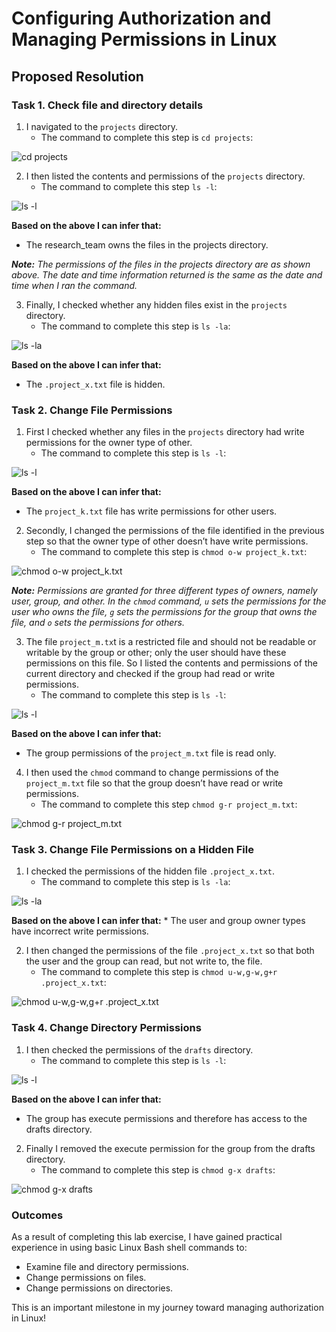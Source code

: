# Configuring Authorization and Managing Permissions in Linux

## Proposed Resolution

### Task 1. Check file and directory details

1. I navigated to the `projects` directory.
    * The command to complete this step is `cd projects`:

![cd projects](https://github.com/user-attachments/assets/57ec2666-3d05-4042-93ab-f70761f213d0)

2. I then listed the contents and permissions of the `projects` directory.
    * The command to complete this step `ls -l`:

![ls -l](https://github.com/user-attachments/assets/76fb659c-0a20-41d5-92ce-d4d10411b847)

**Based on the above I can infer that:**
* The research_team owns the files in the projects directory.

***Note:** The permissions of the files in the projects directory are as shown above. The date and time information returned is the same as the date and time when I ran the command.*

3. Finally, I checked whether any hidden files exist in the `projects` directory.
    * The command to complete this step is `ls -la`:

![ls -la](https://github.com/user-attachments/assets/d3c93713-403d-4c0f-b115-0bd9ad68a26f)

**Based on the above I can infer that:**
* The `.project_x.txt` file is hidden.

### Task 2. Change File Permissions

1. First I checked whether any files in the `projects` directory had write permissions for the owner type of other.
    * The command to complete this step is `ls -l`:

![ls -l](https://github.com/user-attachments/assets/c668fd0a-757e-439f-bd6e-ac01261562a2)

**Based on the above I can infer that:**
* The `project_k.txt` file has write permissions for other users.

2. Secondly, I changed the permissions of the file identified in the previous step so that the owner type of other doesn’t have write permissions.  
    * The command to complete this step is `chmod o-w project_k.txt`:

![chmod o-w project_k.txt](https://github.com/user-attachments/assets/f5434d37-0934-4823-994a-8f6600062695)

***Note:** Permissions are granted for three different types of owners, namely user, group, and other. In the `chmod` command, `u` sets the permissions for the user who owns the file, `g` sets the permissions for the group that owns the file, and `o` sets the permissions for others.*

3. The file `project_m.tx`t is a restricted file and should not be readable or writable by the group or other; only the user should have these permissions on this file. So I listed the contents and permissions of the current directory and checked if the group had read or write permissions.
      * The command to complete this step is `ls -l`:

![ls -l](https://github.com/user-attachments/assets/fe464a65-7940-467f-ae8d-25ffb3ce6eb4)

**Based on the above I can infer that:**
* The group permissions of the `project_m.txt` file is read only.

4. I then used the `chmod` command to change permissions of the `project_m.txt` file so that the group doesn’t have read or write permissions.
    * The command to complete this step `chmod g-r project_m.txt`:

![chmod g-r project_m.txt](https://github.com/user-attachments/assets/cc0b7c12-5175-4190-bb5f-0c1cfeb5f4f3)

### Task 3. Change File Permissions on a Hidden File

1. I checked the permissions of the hidden file `.project_x.txt`.
    * The command to complete this step is `ls -la`:

![ls -la](https://github.com/user-attachments/assets/dbab39af-dd8b-43ff-a303-b9bd4ea900a6)

**Based on the above I can infer that:**
    * The user and group owner types have incorrect write permissions.

2. I then changed the permissions of the file `.project_x.txt` so that both the user and the group can read, but not write to, the file.
    * The command to complete this step is `chmod u-w,g-w,g+r .project_x.txt`:

![chmod u-w,g-w,g+r .project_x.txt](https://github.com/user-attachments/assets/f6a28683-a967-4774-bbd0-30d6db5fd33c)

### Task 4. Change Directory Permissions

1. I then checked the permissions of the `drafts` directory.
    * The command to complete this step is `ls -l`:

![ls -l ](https://github.com/user-attachments/assets/e54e0259-b9cd-4cc2-adc8-fc7ce1c151ad)

**Based on the above I can infer that:**
* The group has execute permissions and therefore has access to the drafts directory.

2. Finally I removed the execute permission for the group from the drafts directory.
    * The command to complete this step is `chmod g-x drafts`:

![chmod g-x drafts](https://github.com/user-attachments/assets/203717e0-15ef-4866-b201-14efccbd7507)

### Outcomes
As a result of completing this lab exercise, I have gained practical experience in using basic Linux Bash shell commands to:

* Examine file and directory permissions.
* Change permissions on files.
* Change permissions on directories.

This is an important milestone in my journey toward managing authorization in Linux!

